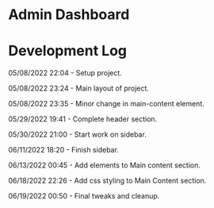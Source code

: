 # Admin Dashboard

# Development Log

05/08/2022 22:04 - Setup project.

05/08/2022 23:24 - Main layout of project.

05/08/2022 23:35 - Minor change in main-content element.

05/29/2022 19:41 - Complete header section.

05/30/2022 21:00 - Start work on sidebar.

06/11/2022 18:20 - Finish sidebar.

06/13/2022 00:45 - Add elements to Main content section.

06/18/2022 22:26 - Add css styling to Main Content section.

06/19/2022 00:50 - Final tweaks and cleanup.